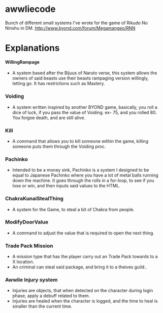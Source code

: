 # awwliecode
Bunch of different small systems I've wrote for the game of Rikudo No Ninshu in DM. http://www.byond.com/forum/Megamangeo/RNN


# Explanations 

#### WillingRampage

- A system based after the Bijuus of Naruto verse, this system allows the owners of said beasts use their beasts rampaging version willingly, letting go. It has restrictions such as Mastery. 

### Voiding

- A system written inspired by another BYOND game, basically, you roll a dice of luck, if you pass the value of Voiding. ex- 75, and you rolled 80. You forgoe death, and are still alive. 

### Kill

- A command that allows you to kill someone within the game, killing someone puts them through the Voiding proc.
  
### Pachinko

- Intended to be a money sink, Pachinko is a system I designed to be equal to Japanese Pachinko where you have a lot of metal balls running down the machine. It goes through the rolls in a for-loop, to see if you lose or win, and then inputs said values to the HTML.

### ChakraKunaiStealThing

- A system for the Game, to steal a bit of Chakra from people.

### ModifyDoorValue

- A command to adjust the value that is required to open the next thing. 

### <b>Trade Pack Mission </b> 
- A mission type that has the player carry out an Trade Pack towards to a X location.
- An criminal can steal said package, and bring it to a theives guild..

### <b> Awwlie Injury system </b>
- Injuries are objects, that when detected on the character during login phase, apply a debuff related to them.
- Injuries are healed when the character is logged, and the time to heal is smaller than the current time.
